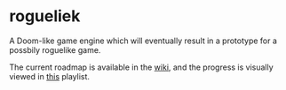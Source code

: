 rogueliek
=========
A Doom-like game engine which will eventually result in a prototype for a possbily roguelike game.

The current roadmap is available in the [wiki](https://github.com/tversteeg/rogueliek/wiki), and the progress is visually viewed in [this](http://www.youtube.com/playlist?list=PLFxtA9Al8RErx_kSD_-9Hrk9dkJBvwYU8) playlist.
